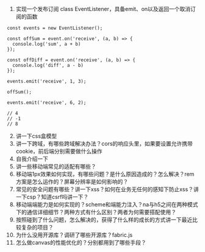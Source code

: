 1. 实现一个发布订阅 class EventListener，具备emit、on以及返回一个取消订阅的函数
```
const events = new EventListener();

const offSum = event.on('receive', (a, b) => {
  console.log('sum', a + b)
});

const offDiff = event.on('receive', (a, b) => {
  console.log('diff', a - b)
});

events.emit('receive', 1, 3);

offSum();

events.emit('receive', 6, 2);

// 4
// -1
// 8

```

2. 讲一下css盒模型
3. 讲一下跨域，有哪些跨域解决办法？cors的响应头里，如果要设置允许携带cookie，前后端分别需要做什么操作
5. 自我介绍一下
6. 讲一些移动端常见的适配有哪些？
7. 移动端1px效果如何实现，有哪些问题？是什么原因造成的？怎么解决？rem方案是怎么运作的？屏幕分辨率是如何影响的？
8. 常见的安全问题有哪些？讲一下xss？如何在业务无任何的感知下防止xss？讲一下csp？知道csrf吗讲一下？
9. 移动端端能力是如何实现的？scheme和端能力注入？na与h5之间在两种模式下的通信详细细节？两种方式有什么区别？两者为何需要搭配使用？
10. 按照碰到了什么问题，怎么解决的，获得了什么样的成长的方式讲一下最近比较复杂的项目？
11. 为什么没用开源库？调研了哪些开源库？fabric.js
12. 怎么做canvas的性能优化的？分别都用到了哪些手段？






